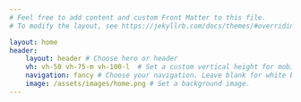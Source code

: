 ```yaml
---
# Feel free to add content and custom Front Matter to this file.
# To modify the layout, see https://jekyllrb.com/docs/themes/#overriding-theme-defaults

layout: home
header:
    layout: header # Choose hero or header
    vh: vh-50 vh-75-m vh-100-l  # Set a custom vertical height for mobile/tablet/desktop.
    navigation: fancy # Choose your navigation. Leave blank for white background nav.
    image: /assets/images/home.png # Set a background image.
---
```

